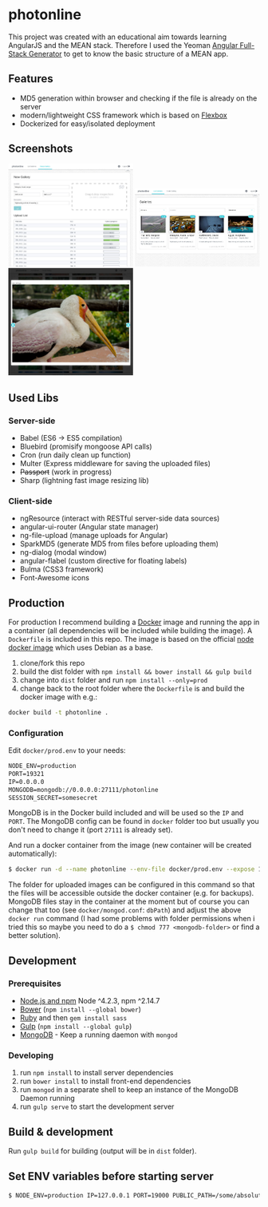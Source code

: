 ﻿# photonline

This project was created with an educational aim towards learning AngularJS and the MEAN stack. Therefore I used the Yeoman [Angular Full-Stack Generator](https://github.com/DaftMonk/generator-angular-fullstack) to get to know the basic structure of a MEAN app.

## Features

- MD5 generation within browser and checking if the file is already on the server
- modern/lightweight CSS framework which is based on [Flexbox](https://developer.mozilla.org/en-US/docs/Web/CSS/CSS_Flexible_Box_Layout/Using_CSS_flexible_boxes)
- Dockerized for easy/isolated deployment

## Screenshots

<img src="/screenshots/create-gallery.jpg" width="250">
<img src="/screenshots/gallery-list.jpg" width="250">
<img src="/screenshots/photo.jpg" width="250">

## Used Libs

### Server-side

- Babel (ES6 -> ES5 compilation)
- Bluebird (promisify mongoose API calls)
- Cron (run daily clean up function)
- Multer (Express middleware for saving the uploaded files)
- ~~Passport~~ (work in progress)
- Sharp (lightning fast image resizing lib)

### Client-side

- ngResource (interact with RESTful server-side data sources)
- angular-ui-router (Angular state manager)
- ng-file-upload (manage uploads for Angular)
- SparkMD5 (generate MD5 from files before uploading them)
- ng-dialog (modal window)
- angular-flabel (custom directive for floating labels)
- Bulma (CSS3 framework)
- Font-Awesome icons

## Production

For production I recommend building a [Docker](https://www.docker.com/) image and running the app in a container (all dependencies will be included while building the image). A `Dockerfile` is included in this repo. The image is based on the official [node docker image](https://hub.docker.com/_/node/) which uses Debian as a base. 

1. clone/fork this repo
2. build the dist folder with `npm install && bower install && gulp build`
3. change into `dist` folder and run `npm install --only=prod`
4. change back to the root folder where the `Dockerfile` is and build the docker image with e.g.:

```sh
docker build -t photonline .
```

### Configuration

Edit `docker/prod.env` to your needs:

```
NODE_ENV=production
PORT=19321
IP=0.0.0.0
MONGODB=mongodb://0.0.0.0:27111/photonline
SESSION_SECRET=somesecret
```

MongoDB is in the Docker build included and will be used so the `IP` and `PORT`. The MongoDB config can be found in `docker` folder too but usually you don't need to change it (port `27111` is already set).

And run a docker container from the image (new container will be created automatically):

```sh
$ docker run -d --name photonline --env-file docker/prod.env --expose 19321 -p 19321:19321 -v `pwd`/public:/srv/photonline/dist/public photonline
```

The folder for uploaded images can be configured in this command so that the files will be accessible outside the docker container (e.g. for backups). MongoDB files stay in the container at the moment but of course you can change that too (see `docker/mongod.conf`: `dbPath`) and adjust the above `docker run` command (I had some problems with folder permissions when i tried this so maybe you need to do a `$ chmod 777 <mongodb-folder>` or find a better solution).


## Development

### Prerequisites

- [Node.js and npm](nodejs.org) Node ^4.2.3, npm ^2.14.7
- [Bower](bower.io) (`npm install --global bower`)
- [Ruby](https://www.ruby-lang.org) and then `gem install sass`
- [Gulp](http://gulpjs.com/) (`npm install --global gulp`)
- [MongoDB](https://www.mongodb.org/) - Keep a running daemon with `mongod`

### Developing

1. run `npm install` to install server dependencies
2. run `bower install` to install front-end dependencies
3. run `mongod` in a separate shell to keep an instance of the MongoDB Daemon running
4. run `gulp serve` to start the development server

## Build & development

Run `gulp build` for building (output will be in `dist` folder).

## Set ENV variables before starting server

```sh
$ NODE_ENV=production IP=127.0.0.1 PORT=19000 PUBLIC_PATH=/some/absolute/path/public SESSION_SECRET=somesecret node dist/server
```
